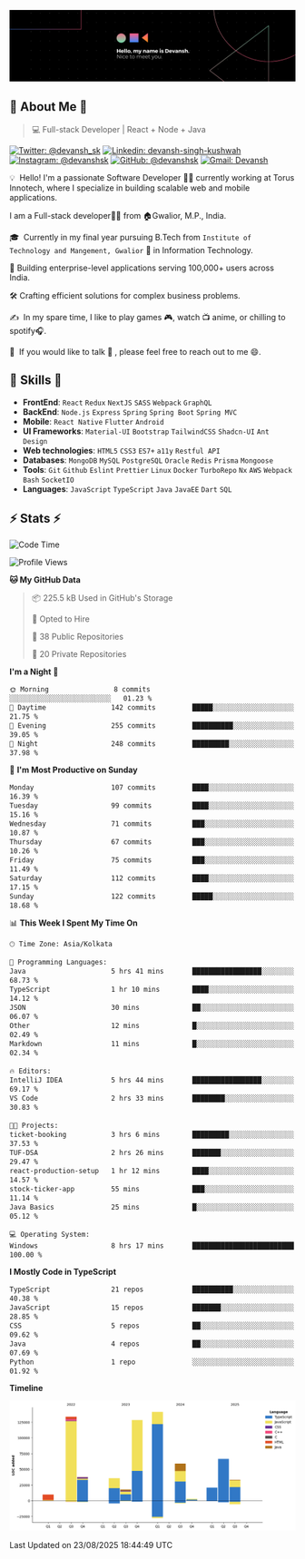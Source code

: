 ![Banner](./Devansh%20Singh%20Banner.png)

## 👋 About Me 👋

> 💻 Full-stack Developer | React + Node + Java

[![Twitter: @devansh_sk](https://img.shields.io/twitter/follow/devansh_sk?style=social)](https://twitter.com/devansh_sk)
[![Linkedin: devansh-singh-kushwah](https://img.shields.io/badge/-Devansh%20Singh%20Kushwah-blue?style=flat-square&logo=Linkedin&logoColor=white&link=https://www.linkedin.com/in/devanshsk/)](https://www.linkedin.com/in/devanshsk/)
[![Instagram: @devanshsk](https://img.shields.io/badge/-devanshsk-E4405F?style=flat-square&logo=instagram&logoColor=white)](https://instagram.com/devanshsk)
[![GitHub: @devanshsk](https://img.shields.io/github/followers/devanshsk?label=follow&style=social)](https://github.com/devanshsk)
[![Gmail: Devansh](https://img.shields.io/badge/Gmail-D14836?style=flat-square&logo=gmail&logoColor=white)](mailto:work.devanshsk@gmail.com)

💡 &nbsp;Hello! I'm a passionate Software Developer 🧑‍💻 currently working at Torus Innotech, where I specialize in building scalable web and mobile applications.

I am a Full-stack developer🧑‍💻 from 🏠Gwalior, M.P., India.

🎓 &nbsp;Currently in my final year pursuing B.Tech from `Institute of Technology and Mangement, Gwalior` 🏫 in Information Technology.

💼 Building enterprise-level applications serving 100,000+ users across India.

🛠️ Crafting efficient solutions for complex business problems.

✍️ &nbsp;In my spare time, I like to play games 🎮, watch 📺 anime, or chilling to spotify🎧.

💬 &nbsp;If you would like to talk 👋 , please feel free to reach out to me 😄.

##  🎉 Skills  🎉
- **FrontEnd**: `React` `Redux` `NextJS` `SASS` `Webpack` `GraphQL`
- **BackEnd**: `Node.js` `Express` `Spring` `Spring Boot` `Spring MVC`
- **Mobile**: `React Native` `Flutter` `Android` 
- **UI Frameworks**: `Material-UI` `Bootstrap` `TailwindCSS` `Shadcn-UI` `Ant Design`
- **Web technologies**: `HTML5` `CSS3` `ES7+` `a11y` `Restful API` 
- **Databases**: `MongoDB` `MySQL` `PostgreSQL` `Oracle` `Redis` `Prisma` `Mongoose`
- **Tools**: `Git` `Github` `Eslint` `Prettier` `Linux` `Docker` `TurboRepo` `Nx` `AWS` `Webpack` `Bash` `SocketIO`
- **Languages**: `JavaScript` `TypeScript` `Java` `JavaEE` `Dart` `SQL`

## ⚡ Stats ⚡
<!--START_SECTION:waka-->
![Code Time](http://img.shields.io/badge/Code%20Time-568%20hrs%2015%20mins-blue)

![Profile Views](http://img.shields.io/badge/Profile%20Views-0-blue)

**🐱 My GitHub Data** 

> 📦 225.5 kB Used in GitHub's Storage 
 > 
> 💼 Opted to Hire
 > 
> 📜 38 Public Repositories 
 > 
> 🔑 20 Private Repositories 
 > 
**I'm a Night 🦉** 

```text
🌞 Morning                8 commits           ░░░░░░░░░░░░░░░░░░░░░░░░░   01.23 % 
🌆 Daytime                142 commits         █████░░░░░░░░░░░░░░░░░░░░   21.75 % 
🌃 Evening                255 commits         ██████████░░░░░░░░░░░░░░░   39.05 % 
🌙 Night                  248 commits         █████████░░░░░░░░░░░░░░░░   37.98 % 
```
📅 **I'm Most Productive on Sunday** 

```text
Monday                   107 commits         ████░░░░░░░░░░░░░░░░░░░░░   16.39 % 
Tuesday                  99 commits          ████░░░░░░░░░░░░░░░░░░░░░   15.16 % 
Wednesday                71 commits          ███░░░░░░░░░░░░░░░░░░░░░░   10.87 % 
Thursday                 67 commits          ███░░░░░░░░░░░░░░░░░░░░░░   10.26 % 
Friday                   75 commits          ███░░░░░░░░░░░░░░░░░░░░░░   11.49 % 
Saturday                 112 commits         ████░░░░░░░░░░░░░░░░░░░░░   17.15 % 
Sunday                   122 commits         █████░░░░░░░░░░░░░░░░░░░░   18.68 % 
```


📊 **This Week I Spent My Time On** 

```text
🕑︎ Time Zone: Asia/Kolkata

💬 Programming Languages: 
Java                     5 hrs 41 mins       █████████████████░░░░░░░░   68.73 % 
TypeScript               1 hr 10 mins        ████░░░░░░░░░░░░░░░░░░░░░   14.12 % 
JSON                     30 mins             ██░░░░░░░░░░░░░░░░░░░░░░░   06.07 % 
Other                    12 mins             █░░░░░░░░░░░░░░░░░░░░░░░░   02.49 % 
Markdown                 11 mins             █░░░░░░░░░░░░░░░░░░░░░░░░   02.34 % 

🔥 Editors: 
IntelliJ IDEA            5 hrs 44 mins       █████████████████░░░░░░░░   69.17 % 
VS Code                  2 hrs 33 mins       ████████░░░░░░░░░░░░░░░░░   30.83 % 

🐱‍💻 Projects: 
ticket-booking           3 hrs 6 mins        █████████░░░░░░░░░░░░░░░░   37.53 % 
TUF-DSA                  2 hrs 26 mins       ███████░░░░░░░░░░░░░░░░░░   29.47 % 
react-production-setup   1 hr 12 mins        ████░░░░░░░░░░░░░░░░░░░░░   14.57 % 
stock-ticker-app         55 mins             ███░░░░░░░░░░░░░░░░░░░░░░   11.14 % 
Java Basics              25 mins             █░░░░░░░░░░░░░░░░░░░░░░░░   05.12 % 

💻 Operating System: 
Windows                  8 hrs 17 mins       █████████████████████████   100.00 % 
```

**I Mostly Code in TypeScript** 

```text
TypeScript               21 repos            ██████████░░░░░░░░░░░░░░░   40.38 % 
JavaScript               15 repos            ███████░░░░░░░░░░░░░░░░░░   28.85 % 
CSS                      5 repos             ██░░░░░░░░░░░░░░░░░░░░░░░   09.62 % 
Java                     4 repos             ██░░░░░░░░░░░░░░░░░░░░░░░   07.69 % 
Python                   1 repo              ░░░░░░░░░░░░░░░░░░░░░░░░░   01.92 % 
```



**Timeline**

![Lines of Code chart](https://raw.githubusercontent.com/DevanshSK/DevanshSK/main/assets/bar_graph.png)


 Last Updated on 23/08/2025 18:44:49 UTC
<!--END_SECTION:waka-->
